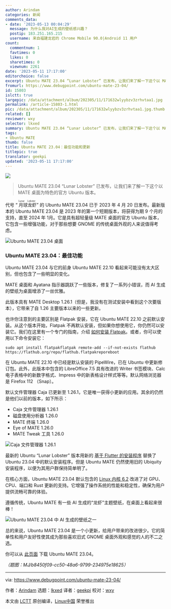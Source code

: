 ```yaml
---
author: Arindam
categories: 新闻
comments_data:
- date: '2023-05-13 00:04:29'
  message: 为什么我对AI生成的壁纸感兴趣？
  postip: 183.251.165.215
  username: 来自福建龙岩的 Chrome Mobile 90.0|Android 11 用户
count:
  commentnum: 1
  favtimes: 0
  likes: 0
  sharetimes: 0
  viewnum: 2261
date: '2023-05-11 17:17:00'
editorchoice: false
excerpt: Ubuntu MATE 23.04 “Lunar Lobster” 已发布，让我们来了解一下这个以 MATE 桌面为特色的官方 Ubuntu 版本。
fromurl: https://www.debugpoint.com/ubuntu-mate-23-04/
id: 15803
islctt: true
largepic: /data/attachment/album/202305/11/171632wlyybzv3zrhvtaa1.jpg
permalink: /article-15803-1.html
pic: /data/attachment/album/202305/11/171632wlyybzv3zrhvtaa1.jpg.thumb.jpg
related: []
reviewer: wxy
selector: lkxed
summary: Ubuntu MATE 23.04 “Lunar Lobster” 已发布，让我们来了解一下这个以 MATE 桌面为特色的官方 Ubuntu 版本。
tags:
- Ubuntu MATE
thumb: false
title: Ubuntu MATE 23.04：最佳功能和更新
titlepic: true
translator: geekpi
updated: '2023-05-11 17:17:00'
---
```


![](/data/attachment/album/202305/11/171632wlyybzv3zrhvtaa1.jpg)



> 
> Ubuntu MATE 23.04 “Lunar Lobster” 已发布，让我们来了解一下这个以 MATE 桌面为特色的官方 Ubuntu 版本。
> 
> 
> 


代号 “<ruby> 月球龙虾 <rt>  Lunar Lobster </rt></ruby>” 的 Ubuntu MATE 23.04 已于 2023 年 4 月 20 日发布。最新版本的 Ubuntu MATE 23.04 是 2023 年的第一个短期版本，将获得为期 9 个月的支持，直至 2024 年 1月。它是具有超轻量级 MATE 桌面的官方 Ubuntu 版本，它包含一些增强功能，对于那些想要 GNOME 的传统桌面外观的人来说值得考虑。


![Ubuntu MATE 23.04 桌面](/data/attachment/album/202305/11/171809s4l3goiom4zidag9.jpg)


### Ubuntu MATE 23.04：最佳功能


Ubuntu MATE 23.04 与它的前身 Ubuntu MATE 22.10 看起来可能没有太大区别，但也包含了一些明显的变化。


MATE 桌面和 Ayatana 指示器跳跃了一些版本，修复了一系列小错误，而 AI 生成的壁纸为桌面增添了一丝优雅。


此版本具有 MATE Desktop 1.26.1（但是，我没有在测试安装中看到这个次要版本），它带来了自 1.26 主要版本以来的一些更新。


也许你注意到的主要区别是 Flatpak 安装，它在 Ubuntu MATE 22.10 之前默认安装。从这个版本开始，Flatpak 不再默认安装，但如果你想使用它，你仍然可以安装它。我们在这里有一个专门的指南，介绍 [如何安装 Flatpak](https://www.debugpoint.com/how-to-install-flatpak-apps-ubuntu-linux/)。或者，你可以使用以下命令安装它：



```
sudo apt install flatpakflatpak remote-add --if-not-exists flathub https://flathub.org/repo/flathub.flatpakreporeboot

```

在 Ubuntu MATE 22.10 中已经是默认安装的 PipeWire，已在 Ubuntu 中更新修订包。此外，此版本中包含的 LibreOffice 7.5 具有改进的 Writer 书签模块、Calc 电子表格中的新数字格式、Impress 中的新表格设计样式等等。默认网络浏览器是 Firefox 112 （Snap）。


默认文件管理器 Caja 已更新至 1.26.1，它是唯一获得小更新的应用。其余的仍然是他们以前的版本，如下所示：


* Caja 文件管理器 1.26.1
* 磁盘使用分析器 1.26.0
* MATE 终端 1.26.0
* Eye of MATE 1.26.0
* MATE Tweak 工具 1.26.0


![Caja 文件管理器 1.26.1](/data/attachment/album/202305/11/171820avcxsjndtgzvsx8c.jpg)


最新的 Ubuntu “Lunar Lobster” 版本用新的 [基于 Flutter 的安装程序](https://www.debugpoint.com/new-ubuntu-installer/) 替换了 Ubuntu 23.04 中的默认安装程序。但是 Ubuntu MATE 仍然使用旧的 Ubiquity 安装程序，以便为其用户群保持简单明了。


在核心方面，Ubuntu MATE 23.04 默认包含的 [Linux 内核 6.2](https://www.debugpoint.com/linux-kernel-6-2/) 改进了对 GPU、CPU、端口和 Rust 更新的支持。它增强了操作系统的性能和稳定性，确保为用户提供流畅可靠的体验。


遵循传统，Ubuntu MATE 有一些 AI 生成的“龙虾”主题壁纸，在桌面上看起来很棒！


![Ubuntu MATE 23.04 中 AI 生成的壁纸之一](/data/attachment/album/202305/11/171829manfnae9iunkgqae.jpg)


总的来说，Ubuntu MATE 23.04 是一个小更新，给用户带来的改进很少。它的简单性和用户友好性使其成为那些喜欢旧式 GNOME 桌面外观和感觉的人的不二之选。


你可以从 [此页面](https://ubuntu-mate.org/download/) 下载 Ubuntu MATE 23.04。


*（题图：MJ/b8450f09-cc50-48a6-9799-234975e18625）*




---


via: <https://www.debugpoint.com/ubuntu-mate-23-04/>


作者：[Arindam](https://www.debugpoint.com/author/admin1/) 选题：[lkxed](https://github.com/lkxed/) 译者：[geekpi](https://github.com/geekpi) 校对：[wxy](https://github.com/wxy)


本文由 [LCTT](https://github.com/LCTT/TranslateProject) 原创编译，[Linux中国](https://linux.cn/) 荣誉推出